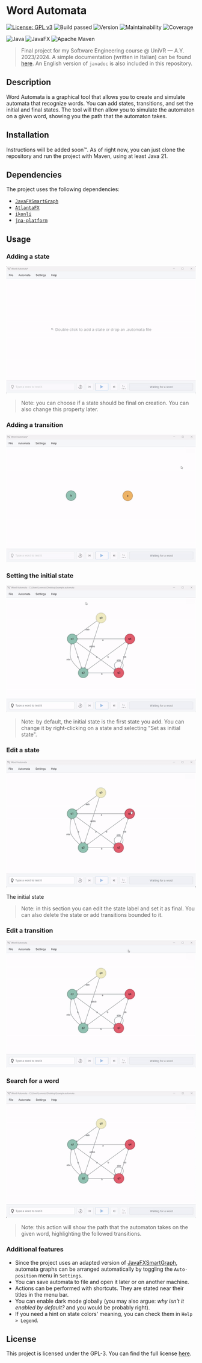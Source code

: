 # Word Automata

[![License: GPL v3](https://img.shields.io/badge/License-GPLv3-blue.svg)](https://www.gnu.org/licenses/gpl-3.0)
![Build passed](https://img.shields.io/badge/build-passed-brightgreen)
![Version](https://img.shields.io/badge/version-1.0-blue)
![Maintainability](https://img.shields.io/badge/maintainability-A-brightgreen)
![Coverage](https://img.shields.io/badge/coverage-100%25-brightgreen)

![Java](https://img.shields.io/badge/Java-007396?style=for-the-badge&logo=java&logoColor=white)
![JavaFX](https://img.shields.io/badge/javafx-%23FF0000.svg?style=for-the-badge&logo=javafx&logoColor=white)
![Apache Maven](https://img.shields.io/badge/Apache%20Maven-C71A36?style=for-the-badge&logo=Apache%20Maven&logoColor=white)

> Final project for my Software Engineering course @ UniVR &mdash; A.Y. 2023/2024. A simple documentation (written in Italian) can be found [here](https://github.com/lorenzodbr/word-automata-doc). An English version of ``javadoc`` is also included in this repository. 

## Description

Word Automata is a graphical tool that allows you to create and simulate automata that recognize words. You can add states, transitions, and set the initial and final states. The tool will then allow you to simulate the automaton on a given word, showing you the path that the automaton takes.

## Installation

Instructions will be added soon™. As of right now, you can just clone the repository and run the project with Maven, using at least Java 21.

## Dependencies

The project uses the following dependencies:
- [``JavaFXSmartGraph``](https://github.com/brunomnsilva/JavaFXSmartGraph)
- [``AtlantaFX``](https://github.com/mkpaz/atlantafx)
- [``ikonli``](https://mvnrepository.com/artifact/org.kordamp.ikonli/ikonli-javafx)
- [``jna-platform``](https://mvnrepository.com/artifact/net.java.dev.jna/jna-platform)

## Usage

### Adding a state

![Adding a state](res/state.gif)

> Note: you can choose if a state should be final on creation. You can also change this property later.

### Adding a transition

![Adding a transition](res/transition.gif)

### Setting the initial state

![Setting the initial state](res/initial_state.gif)

> Note: by default, the initial state is the first state you add. You can change it by right-clicking on a state and selecting "Set as initial state".

### Edit a state

![Edit a state](res/edit_state.gif)

The initial state 

> Note: in this section you can edit the state label and set it as final. You can also delete the state or add transitions bounded to it.

### Edit a transition

![Edit a transition](res/edit_transition.gif)

### Search for a word

![Search for a word](res/search.gif)

> Note: this action will show the path that the automaton takes on the given word, highlighting the followed transitions.

### Additional features

- Since the project uses an adapted version of [JavaFXSmartGraph](https://github.com/brunomnsilva/JavaFXSmartGraph), automata graphs can be arranged automatically by toggling the ``Auto-position`` menu in ``Settings``.
- You can save automata to file and open it later or on another machine.
- Actions can be performed with shortcuts. They are stated near their titles in the menu bar.
- You can enable dark mode globally (you may also argue: *why isn't it enabled by default?* and you would be probably right).
- If you need a hint on state colors' meaning, you can check them in ``Help > Legend``.

## License

This project is licensed under the GPL-3. You can find the full license [here](LICENSE).